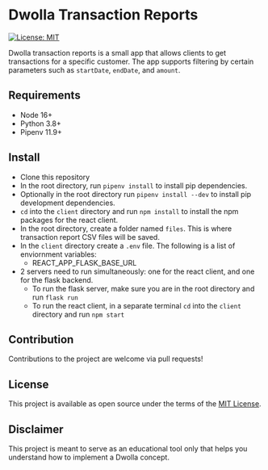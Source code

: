 # Dwolla Transaction Reports

[![License: MIT](https://img.shields.io/badge/License-MIT-yellow.svg)](https://opensource.org/licenses/MIT)

Dwolla transaction reports is a small app that allows clients to get
transactions for a specific customer. The app supports filtering by certain
parameters such as `startDate`, `endDate`, and `amount`.

## Requirements

- Node 16+
- Python 3.8+
- Pipenv 11.9+

## Install

- Clone this repository
- In the root directory, run `pipenv install` to install pip dependencies.
- Optionally in the root directory run `pipenv install --dev` to install pip development dependencies.
- `cd` into the `client` directory and run `npm install` to install the npm packages for the react client.
- In the root directory, create a folder named `files`. This is where transaction report CSV files will be saved.
- In the `client` directory create a `.env` file. The following is a list of enviornment variables:
  - REACT_APP_FLASK_BASE_URL
- 2 servers need to run simultaneously: one for the react client, and one for the flask backend.
  - To run the flask server, make sure you are in the root directory and run `flask run`
  - To run the react client, in a separate terminal `cd` into the `client` directory and run `npm start`

## Contribution

Contributions to the project are welcome via pull requests!

## License

This project is available as open source under the terms of the [MIT License](https://opensource.org/licenses/MIT).

## Disclaimer

This project is meant to serve as an educational tool only that helps you understand how to implement a Dwolla concept.
